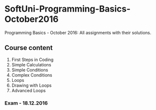 # SoftUni-Programming-Basics-October2016
Programming Basics - October 2016: All assignments with their solutions.

## Course content

1. First Steps in Coding
2. Simple Calculations
3. Simple Conditions
4. Complex Conditions
5. Loops
6. Drawing with Loops
7. Advanced Loops

### Exam - 18.12.2016
